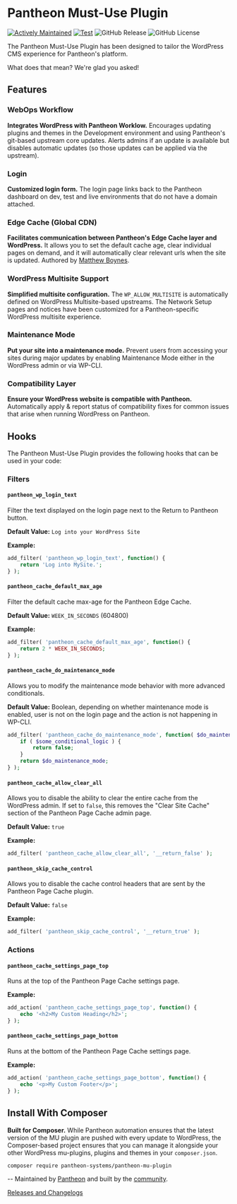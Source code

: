 # Pantheon Must-Use Plugin

[![Actively Maintained](https://img.shields.io/badge/Pantheon-Actively_Maintained-yellow?logo=pantheon&color=FFDC28)](https://docs.pantheon.io/oss-support-levels#actively-maintained-support)
[![Test](https://github.com/pantheon-systems/pantheon-mu-plugin/actions/workflows/test.yml/badge.svg)](https://github.com/pantheon-systems/pantheon-mu-plugin/actions/workflows/test.yml)
![GitHub Release](https://img.shields.io/github/v/release/pantheon-systems/pantheon-mu-plugin)
![GitHub License](https://img.shields.io/github/license/pantheon-systems/pantheon-mu-plugin)

The Pantheon Must-Use Plugin has been designed to tailor the WordPress CMS experience for Pantheon's platform.

What does that mean? We're glad you asked!

## Features

### WebOps Workflow
**Integrates WordPress with Pantheon Worklow.** Encourages updating plugins and themes in the Development environment and using Pantheon's git-based upstream core updates. Alerts admins if an update is available but disables automatic updates (so those updates can be applied via the upstream).

### Login
**Customized login form.** The login page links back to the Pantheon dashboard on dev, test and live environments that do not have a domain attached.

### Edge Cache (Global CDN)
**Facilitates communication between Pantheon's Edge Cache layer and WordPress.** It allows you to set the default cache age, clear individual pages on demand, and it will automatically clear relevant urls when the site is updated. Authored by [Matthew Boynes](http://www.alleyinteractive.com/).

### WordPress Multisite Support
**Simplified multisite configuration.** The `WP_ALLOW_MULTISITE` is automatically defined on WordPress Multisite-based upstreams. The Network Setup pages and notices have been customized for a Pantheon-specific WordPress multisite experience.

### Maintenance Mode
**Put your site into a maintenance mode.** Prevent users from accessing your sites during major updates by enabling Maintenance Mode either in the WordPress admin or via WP-CLI.

### Compatibility Layer
**Ensure your WordPress website is compatible with Pantheon.** Automatically apply & report status of compatibility fixes for common issues that arise when running WordPress on Pantheon.

## Hooks

The Pantheon Must-Use Plugin provides the following hooks that can be used in your code:

### Filters

#### `pantheon_wp_login_text`
Filter the text displayed on the login page next to the Return to Pantheon button.

**Default Value:** `Log into your WordPress Site`

**Example:**
```php
add_filter( 'pantheon_wp_login_text', function() {
	return 'Log into MySite.';
} );
```

#### `pantheon_cache_default_max_age`
Filter the default cache max-age for the Pantheon Edge Cache.

**Default Value:** `WEEK_IN_SECONDS` (604800)

**Example:**
```php
add_filter( 'pantheon_cache_default_max_age', function() {
    return 2 * WEEK_IN_SECONDS;
} );
```

#### `pantheon_cache_do_maintenance_mode`
Allows you to modify the maintenance mode behavior with more advanced conditionals.

**Default Value:** Boolean, depending on whether maintenance mode is enabled, user is not on the login page and the action is not happening in WP-CLI.

```php
add_filter( 'pantheon_cache_do_maintenance_mode', function( $do_maintenance_mode ) {
	if ( $some_conditional_logic ) {
		return false;
	}
	return $do_maintenance_mode;
} );
```

#### `pantheon_cache_allow_clear_all`
Allows you to disable the ability to clear the entire cache from the WordPress admin. If set to `false`, this removes the "Clear Site Cache" section of the Pantheon Page Cache admin page.

**Default Value:** `true`

**Example:**
```php
add_filter( 'pantheon_cache_allow_clear_all', '__return_false' );
```

#### `pantheon_skip_cache_control`
Allows you to disable the cache control headers that are sent by the Pantheon Page Cache plugin.

**Default Value:** `false`

**Example:**
```php
add_filter( 'pantheon_skip_cache_control', '__return_true' );
```

### Actions
#### `pantheon_cache_settings_page_top`
Runs at the top of the Pantheon Page Cache settings page.

**Example:**
```php
add_action( 'pantheon_cache_settings_page_top', function() {
	echo '<h2>My Custom Heading</h2>';
} );
```

#### `pantheon_cache_settings_page_bottom`
Runs at the bottom of the Pantheon Page Cache settings page.

**Example:**
```php
add_action( 'pantheon_cache_settings_page_bottom', function() {
	echo '<p>My Custom Footer</p>';
} );
```

## Install With Composer
**Built for Composer.** While Pantheon automation ensures that the latest version of the MU plugin are pushed with every update to WordPress, the Composer-based project ensures that you can manage it alongside your other WordPress mu-plugins, plugins and themes in your `composer.json`.

```bash
composer require pantheon-systems/pantheon-mu-plugin
```
--
Maintained by [Pantheon](https://pantheon.io) and built by the [community](https://github.com/pantheon-systems/pantheon-mu-plugin/graphs/contributors).

[Releases and Changelogs](https://github.com/pantheon-systems/pantheon-mu-plugin/releases)
